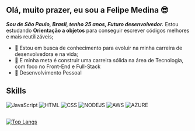 
## Olá, muito prazer, eu sou a Felipe Medina 😎
***Sou de São Paulo, Brasil, tenho 25 anos, Futuro desenvolvedor.*** 
 Estou estudando **Orientação a objetos** para conseguir escrever códigos melhores e mais reutilizáveis;
 
<!-- - 🌱 Estou aprendendo como fazer testes de integração nas minhas próprias **API**;  -->
- 💼 Estou em busca de conhecimento para evoluir na minha carreira de desenvolvedora e na vida;
- 🚀 E minha meta é construir uma carreira sólida na área de Tecnologia, com foco no Front-End e Full-Stack
- :star2: Desenvolvimento Pessoal

## Skills
![JavaScript](https://img.shields.io/badge/JavaScript-323330?style=for-the-badge&logo=javascript&logoColor=F7DF1E)
![HTML](https://img.shields.io/badge/HTML5-E34F26?style=for-the-badge&logo=html5&logoColor=white)
![CSS](https://img.shields.io/badge/CSS3-1572B6?style=for-the-badge&logo=css3&logoColor=white)
![NODEJS](https://img.shields.io/badge/Node%20js-339933?style=for-the-badge&logo=nodedotjs&logoColor=white)
![AWS](https://img.shields.io/badge/Amazon_AWS-FF9900?style=for-the-badge&logo=amazonaws&logoColor=white)
![AZURE](https://img.shields.io/badge/microsoft%20azure-0089D6?style=for-the-badge&logo=microsoft-azure&logoColor=white)
##
 [![Top Langs](https://github-readme-stats.vercel.app/api/top-langs/?username=FelipeTMedina&layout=compact)](https://github.com/anuraghazra/github-readme-stats)
